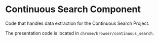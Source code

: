 # Continuous Search Component

Code that handles data extraction for the Continuous Search Project.

The presentation code is located in `chrome/browser/continuous_search`.
